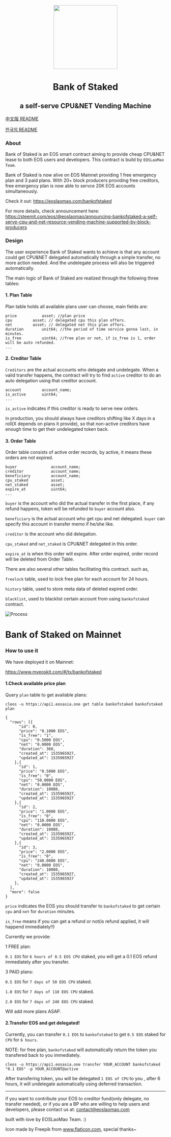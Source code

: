 <p align="center">
  <img width="200" height="200" src="./BankofStaked-logo.png">
</p>

<div align="center">
	<h1>Bank of Staked</h1>
	<h2>a self-serve CPU&NET Vending Machine</h2>
</div>

<a href="./README-CN.md">中文版 README</a>

<a href="./README-KR.md">한국의 README</a>

### About
Bank of Staked is an EOS smart contract aiming to provide cheap CPU&NET lease to both EOS users and developers. This contract is build by `EOSLaoMao Team`.

Bank of Staked is now alive on EOS Mainnet providing 1 free emergency plan and 3 paid plans. With 20+ block producers providing free creditors,  free emergency plan is now able to servce 20K EOS accounts simultaneously.

Check it out: https://eoslaomao.com/bankofstaked

For more details, check announcement here: https://steemit.com/eos/@eoslaomao/announcing-bankofstaked-a-self-serve-cpu-and-net-resource-vending-machine-supported-by-block-producers

### Design

The user experience Bank of Staked wants to achieve is that any account could get CPU&NET delegated automatically through a simple transfer, no more action needed. And the undelegate process will also be triggered automatically.

The main logic of Bank of Staked are realized through the following three tables:

#### 1. Plan Table

Plan table holds all available plans user can choose, main fields are:

```
price			asset; //plan price
cpu			asset; // delegated cpu this plan offers.
net			asset; // delegated net this plan offers.
duration		unit64; //the period of time service gonna last, in minutes.
is_free			uint64; //free plan or not, if is_free is 1, order will be auto refunded.
...
```

#### 2. Creditor Table

`Creditors` are the actual accounts who delegate and undelegate. When a valid transfer happens, the contract will try to find `active` creditor to do an auto delegation using that creditor account.

```
account			account_name;
is_active		uint64;
...
```

`is_active` indicates if this creditor is ready to serve new orders.

in production, you should always have creditors shifting like X days in a roll(X depends on plans it provide), so that non-active creditors have enough time to get their undelegated token back.

#### 3. Order Table

Order table consists of active order records, by active, it means these orders are not expired.

```
buyer				account_name;
creditor			account_name;
beneficiary			account_name;
cpu_staked			asset;
net_staked			asset;
expire_at			uint64;
...
```

`buyer` is the account who did the actual transfer in the first place, if any refund happens, token will be refunded to `buyer` account also.

`beneficiary` is the actual account who get cpu and net delegated. `buyer` can specify this account in transfer memo if he/she like.

`creditor` is the account who did delegation.

`cpu_staked` and `net_staked` is CPU&NET delegated in this order.

`expire_at` is when this order will expire. After order expired, order record will be deleted from Order Table.


There are also several other tables facilitating this contract. such as,

`freelock` table, used to lock free plan for each account for 24 hours.

`history` table, used to store meta data of deleted expired order.

`blacklist`, used to blacklist certain account from using `bankofstaked` contract.


![Process](./Order-Process-of-BankofStaked.svg)


# Bank of Staked on Mainnet

### How to use it

We have deployed it on Mainnet: 

https://www.myeoskit.com/#/tx/bankofstaked


#### 1.Check available price plan

Query `plan` table to get available plans:


```
cleos -u https://api1.eosasia.one get table bankofstaked bankofstaked plan

{
  "rows": [{
      "id": 0,
      "price": "0.1000 EOS",
      "is_free": "1",
      "cpu": "0.5000 EOS",
      "net": "0.0000 EOS",
      "duration": 360,
      "created_at": 1535965927,
      "updated_at": 1535965927
    },{
      "id": 1,
      "price": "0.5000 EOS",
      "is_free": "0",
      "cpu": "50.0000 EOS",
      "net": "0.0000 EOS",
      "duration": 10080,
      "created_at": 1535965927,
      "updated_at": 1535965927
    },{
      "id": 2,
      "price": "1.0000 EOS",
      "is_free": "0",
      "cpu": "110.0000 EOS",
      "net": "0.0000 EOS",
      "duration": 10080,
      "created_at": 1535965927,
      "updated_at": 1535965927
    },{
      "id": 3,
      "price": "2.0000 EOS",
      "is_free": "0",
      "cpu": "240.0000 EOS",
      "net": "0.0000 EOS",
      "duration": 10080,
      "created_at": 1535965927,
      "updated_at": 1535965927
    },
  ],
  "more": false
}
```

`price` indicates the EOS you should transfer to `bankofstaked` to get certain `cpu` and `net` for `duration` minutes.

`is_free` means if you can get a refund or not(is refund applied, it will happend immediately!!)

Currently we provide:

1 FREE plan: 

`0.1 EOS` for `6 hours of 0.5 EOS CPU` staked, you will get a 0.1 EOS refund immediately after you transfer.

3 PAID plans:

`0.5 EOS` for `7 days of 50 EOS CPU` staked.

`1.0 EOS` for `7 days of 110 EOS CPU` staked.

`2.0 EOS` for `7 days of 240 EOS CPU` staked.

Will add more plans ASAP.


#### 2.Transfer EOS and get delegated!


Currently, you can transfer `0.1 EOS` to `bankofstaked` to get `0.5 EOS` staked for `CPU` for `6 hours`. 

NOTE: for free plan, `bankofstaked` will automatically return the token you transfered back to you immediately.


```
cleos -u https://api1.eosasia.one transfer YOUR_ACCOUNT bankofstaked "0.1 EOS" -p YOUR_ACCOUNT@active
```

After transfering token, you will be delegated `1 EOS of CPU` to you , after 6 hours, it will undelegate automatically using deferred transaction.



---

if you want to contribute your EOS to creditor fund(only delegate, no transfer needed), or if you are a BP who are willing to help users and developers, please contact us at: contact@eoslaomao.com

built with love by EOSLaoMao Team. :)

Icon made by Freepik from www.flaticon.com, special thanks~
